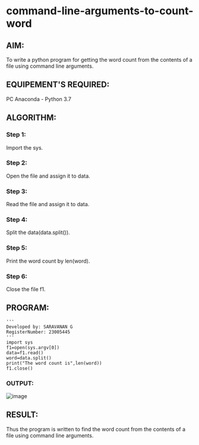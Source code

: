 # command-line-arguments-to-count-word
## AIM:
To write a python program for getting the word count from the contents of a file using command line arguments.
## EQUIPEMENT'S REQUIRED: 
PC
Anaconda - Python 3.7
## ALGORITHM: 
### Step 1:

Import the sys.
### Step 2:

Open the file and assign it to data.
### Step 3:

Read the file and assign it to data.
### Step 4:

Split the data(data.split()).
### Step 5:

Print the word count by len(word).
### Step 6:

Close the file f1.
## PROGRAM:
```
'''
Developed by: SARAVANAN G
RegisterNumber: 23005445
'''
import sys
f1=open(sys.argv[0])
data=f1.read()
word=data.split()
print("The word count is",len(word))
f1.close()
```
### OUTPUT:

![image](https://github.com/Saravanan2512/command-line-arguments-to-count-word/assets/144979117/205246c1-aaf5-4587-b800-0a6e69a4d6a1)



## RESULT:
Thus the program is written to find the word count from the contents of a file using command line arguments.
